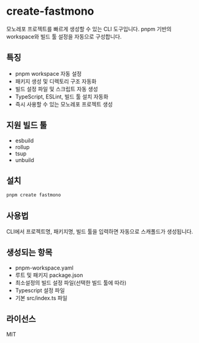 # create-fastmono

모노레포 프로젝트를 빠르게 생성할 수 있는 CLI 도구입니다.
pnpm 기반의 workspace와 빌드 툴 설정을 자동으로 구성합니다.

## 특징

- pnpm workspace 자동 설정
- 패키지 생성 및 디렉토리 구조 자동화
- 빌드 설정 파일 및 스크립트 자동 생성
- TypeScript, ESLint, 빌드 툴 설치 자동화
- 즉시 사용할 수 있는 모노레포 프로젝트 생성

## 지원 빌드 툴

- esbuild
- rollup
- tsup
- unbuild

## 설치

```bash
pnpm create fastmono
```

<!-- 또는 개발 중에 직접 실행
pnpm exec create-fastmono -->

## 사용법

CLI에서 프로젝트명, 패키지명, 빌드 툴을 입력하면 자동으로 스캐폴드가 생성됩니다.

## 생성되는 항목

- pnpm-workspace.yaml
- 루트 및 패키지 package.json
- 최소설정의 빌드 설정 파일(선택한 빌드 툴에 따라)
- Typescript 설정 파일
- 기본 src/index.ts 파일

## 라이선스

MIT
